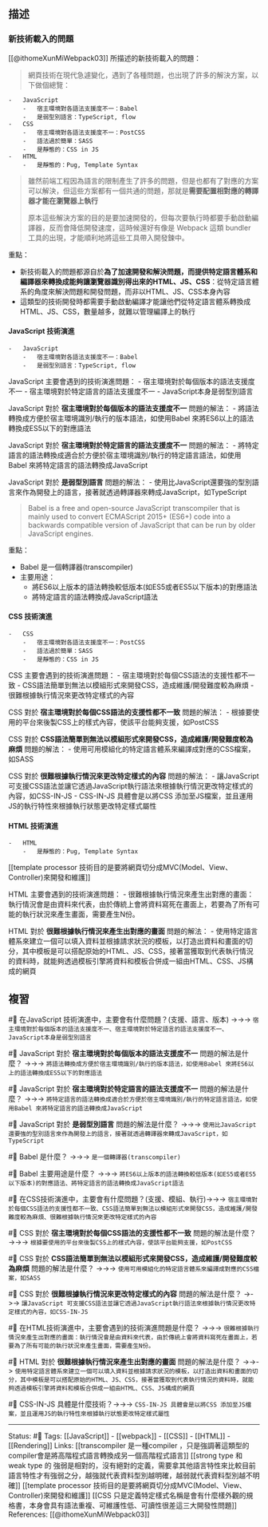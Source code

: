 ## 描述

### 新技術載入的問題
[[@ithomeXunMiWebpack03]] 所描述的新技術載入的問題：
> 網頁技術在現代急遽變化，遇到了各種問題，也出現了許多的解決方案，以下做個總覽：

```
-   JavaScript
    -   宿主環境對各語法支援度不一：Babel
    -   是弱型別語言：TypeScript, flow
-   CSS
    -   宿主環境對各語法支援度不一：PostCSS
    -   語法過於簡單：SASS
    -   是靜態的：CSS in JS
-   HTML
    -   是靜態的：Pug, Template Syntax
```


> 雖然前端工程因為語言的限制產生了許多的問題，但是也都有了對應的方案可以解決，但這些方案都有一個共通的問題，那就是**需要配置相對應的轉譯器才能在瀏覽器上執行**
> 
> 原本這些解決方案的目的是要加速開發的，但每次要執行時都要手動啟動編譯器，反而會降低開發速度，這時候還好有像是 Webpack 這類 bundler 工具的出現，才能順利地將這些工具帶入開發鍊中。

重點：
- 新技術載入的問題都源自於**為了加速開發和解決問題，而提供特定語言體系和編譯器來轉換成能夠讓瀏覽器識別得出來的HTML、JS、CSS**：從特定語言體系的角度來解決問題和開發問題，而非以HTML、JS、CSS本身內容
- 這類型的技術開發時都需要手動啟動編譯才能讓他們從特定語言體系轉換成HTML、JS、CSS，數量越多，就難以管理編譯上的執行


#### JavaScript 技術演進
```
-   JavaScript
    -   宿主環境對各語法支援度不一：Babel
    -   是弱型別語言：TypeScript, flow
```

JavaScript 主要會遇到的技術演進問題：
	- 宿主環境對於每個版本的語法支援度不一
	- 宿主環境對於特定語言的語法支援度不一
	- JavaScript本身是弱型別語言

JavaScript 對於 **宿主環境對於每個版本的語法支援度不一** 問題的解法：
	- 將語法轉換成方便於宿主環境識別/執行的版本語法，如使用Babel 來將ES6以上的語法轉換成ES5以下的對應語法

JavaScript 對於 **宿主環境對於特定語言的語法支援度不一** 問題的解法：
	- 將特定語言的語法轉換成適合於方便於宿主環境識別/執行的特定語言語法，如使用Babel 來將特定語言的語法轉換成JavaScript

JavaScript 對於 **是弱型別語言** 問題的解法：
	- 使用比JavaScript還要強的型別語言來作為開發上的語言，接著就透過轉譯器來轉成JavaScript，如TypeScript

> Babel is a free and open-source JavaScript transcompiler that is mainly used to convert ECMAScript 2015+ (ES6+) code into a backwards compatible version of JavaScript that can be run by older JavaScript engines.

重點：
- Babel 是一個轉譯器(transcompiler)
- 主要用途：
	- 將ES6以上版本的語法轉換較低版本(如ES5或者ES5以下版本)的對應語法
	- 將特定語言的語法轉換成JavaScript語法


#### CSS 技術演進
```
-   CSS
    -   宿主環境對各語法支援度不一：PostCSS
    -   語法過於簡單：SASS
    -   是靜態的：CSS in JS
```

CSS 主要會遇到的技術演進問題：
	- 宿主環境對於每個CSS語法的支援性都不一致
	- CSS語法簡單到無法以模組形式來開發CSS，造成維護/開發難度較為麻煩
	- 很難根據執行情況來更改特定樣式的內容

CSS 對於 **宿主環境對於每個CSS語法的支援性都不一致** 問題的解法：
	- 根據要使用的平台來後製CSS上的樣式內容，使該平台能夠支援，如PostCSS

CSS 對於 **CSS語法簡單到無法以模組形式來開發CSS，造成維護/開發難度較為麻煩** 問題的解法：
	- 使用可用模組化的特定語言體系來編譯成對應的CSS檔案，如SASS

CSS 對於 **很難根據執行情況來更改特定樣式的內容** 問題的解法：
	- 讓JavaScript 可支援CSS語法並讓它透過JavaScript執行語法來根據執行情況更改特定樣式的內容，如CSS-IN-JS
	- CSS-IN-JS 具體會是以將CSS 添加至JS檔案，並且運用JS的執行特性來根據執行狀態更改特定樣式屬性


#### HTML 技術演進
```
-   HTML
    -   是靜態的：Pug, Template Syntax
```

[[template processor 技術目的是要將網頁切分成MVC(Model、View、Controller)來開發和維護]]

HTML 主要會遇到的技術演進問題：
	- 很難根據執行情況來產生出對應的畫面：執行情況會是由資料來代表，由於傳統上會將資料寫死在畫面上，若要為了所有可能的執行狀況來產生畫面，需要產生N份。

HTML 對於 **很難根據執行情況來產生出對應的畫面** 問題的解法：
	- 使用特定語言體系來建立一個可以填入資料並根據請求狀況的模板，以打造出資料和畫面的切分，其中模板是可以搭配原始的HTML、JS、CSS，接著當獲取到代表執行情況的資料時，就能夠透過模板引擎將資料和模板合併成一組由HTML、CSS、JS構成的網頁




## 複習

#🧠 在JavaScript 技術演進中，主要會有什麼問題？(支援、語言、版本) ->->-> `宿主環境對於每個版本的語法支援度不一、宿主環境對於特定語言的語法支援度不一、JavaScript本身是弱型別語言`
<!--SR:!2022-12-05,60,230-->

#🧠 JavaScript 對於 **宿主環境對於每個版本的語法支援度不一** 問題的解法是什麼？ ->->-> `將語法轉換成方便於宿主環境識別/執行的版本語法，如使用Babel 來將ES6以上的語法轉換成ES5以下的對應語法`
<!--SR:!2022-11-14,63,250-->

#🧠 JavaScript 對於 **宿主環境對於特定語言的語法支援度不一** 問題的解法是什麼？ ->->-> `將特定語言的語法轉換成適合於方便於宿主環境識別/執行的特定語言語法，如使用Babel 來將特定語言的語法轉換成JavaScript`
<!--SR:!2022-11-27,72,250-->


#🧠 JavaScript 對於 **是弱型別語言** 問題的解法是什麼？ ->->-> `使用比JavaScript還要強的型別語言來作為開發上的語言，接著就透過轉譯器來轉成JavaScript，如TypeScript`
<!--SR:!2022-11-21,67,250-->


#🧠 Babel 是什麼？ ->->-> `是一個轉譯器(transcompiler)`
<!--SR:!2022-10-25,49,250-->
#🧠 Babel 主要用途是什麼？ ->->-> `將ES6以上版本的語法轉換較低版本(如ES5或者ES5以下版本)的對應語法、將特定語言的語法轉換成JavaScript語法`
<!--SR:!2022-11-08,59,250-->

#🧠 在CSS技術演進中，主要會有什麼問題？(支援、模組、執行)->->-> `宿主環境對於每個CSS語法的支援性都不一致、CSS語法簡單到無法以模組形式來開發CSS，造成維護/開發難度較為麻煩、很難根據執行情況來更改特定樣式的內容`
<!--SR:!2022-11-28,72,250-->

#🧠 CSS 對於 **宿主環境對於每個CSS語法的支援性都不一致** 問題的解法是什麼？ ->->-> `根據要使用的平台來後製CSS上的樣式內容，使該平台能夠支援，如PostCSS`
<!--SR:!2022-11-27,72,250-->

#🧠 CSS 對於 **CSS語法簡單到無法以模組形式來開發CSS，造成維護/開發難度較為麻煩** 問題的解法是什麼？ ->->-> `使用可用模組化的特定語言體系來編譯成對應的CSS檔案，如SASS`
<!--SR:!2023-02-02,110,250-->


#🧠 CSS 對於 **很難根據執行情況來更改特定樣式的內容** 問題的解法是什麼？ ->->-> `讓JavaScript 可支援CSS語法並讓它透過JavaScript執行語法來根據執行情況更改特定樣式的內容，如CSS-IN-JS`
<!--SR:!2022-11-16,64,250-->

#🧠 在HTML技術演進中，主要會遇到的技術演進問題是什麼？ ->->-> `很難根據執行情況來產生出對應的畫面：執行情況會是由資料來代表，由於傳統上會將資料寫死在畫面上，若要為了所有可能的執行狀況來產生畫面，需要產生N份。`
<!--SR:!2022-10-31,34,230-->

#🧠 HTML 對於 **很難根據執行情況來產生出對應的畫面** 問題的解法是什麼？ ->->-> `使用特定語言體系來建立一個可以填入資料並根據請求狀況的模板，以打造出資料和畫面的切分，其中模板是可以搭配原始的HTML、JS、CSS，接著當獲取到代表執行情況的資料時，就能夠透過模板引擎將資料和模板合併成一組由HTML、CSS、JS構成的網頁`
<!--SR:!2022-11-29,73,250-->


#🧠 CSS-IN-JS 具體是什麼技術？->->-> `CSS-IN-JS 具體會是以將CSS 添加至JS檔案，並且運用JS的執行特性來根據執行狀態更改特定樣式屬性`
<!--SR:!2022-11-03,37,249-->

---
Status: #🌱 
Tags:
[[JavaScript]] - [[webpack]] - [[CSS]] - [[HTML]] - [[Rendering]]
Links:
[[transcompiler 是一種compiler ，只是強調著這類型的compiler會是將高階程式語言轉換成另一個高階程式語言]]
[[strong type 和 weak type 的 強弱是相對的，沒有絕對的定義，需要拿其他語言特性來比較目前語言特性才有強弱之分，越強就代表資料型別越明確，越弱就代表資料型別越不明確]]
[[template processor 技術目的是要將網頁切分成MVC(Model、View、Controller)來開發和維護]]
[[CSS 只是定義特定樣式名稱是會有什麼樣外觀的規格書，本身會具有語法重複、可維護性低、可讀性很差這三大開發性問題]]
References:
[[@ithomeXunMiWebpack03]]